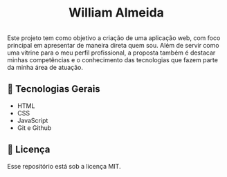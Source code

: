 <h1 align="center"> William Almeida </h1>

<img href="./src/images/image-preview.png">

<p>
    Este projeto tem como objetivo a criação de uma aplicação web, com foco principal em apresentar de maneira direta quem sou. Além de servir como uma vitrine para o meu perfil profissional, a proposta também é destacar minhas competências e o conhecimento das tecnologias que fazem parte da minha área de atuação.
</p>

<h2> 🤖 Tecnologias Gerais </h2>

- HTML
- CSS
- JavaScript
- Git e Github

<h2> 📃 Licença </h2>

<p>
 Esse repositório está sob a licença MIT.
</p>